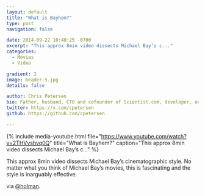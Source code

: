 ```yaml
---
layout: default
title: "What is Bayhem?"
type: post
navigation: false

date: 2014-09-22 10:40:25 -0700
excerpt: "This approx 8min video dissects Michael Bay’s c..."
categories:
  - Movies
  - Video

gradient: 2
image: header-5.jpg
details: false

author: Chris Petersen
bio: Father, husband, CTO and cofounder of Scientist.com, developer, entrepreneur and technologist.
twitter: https://x.com/cpetersen
github: https://github.com/cpetersen

---
```


{% include media-youtube.html file="https://www.youtube.com/watch?v=2THVvshvq0Q" title="What is Bayhem?" caption="This approx 8min video dissects Michael Bay’s c..." %}

This approx 8min video dissects Michael Bay’s cinematographic style. No matter what you think of Michael Bay’s movies, this is fascinating and the style is inarguably effective. 

 via  [@holman](https://twitter.com/holman/status/514093415135735808). 
